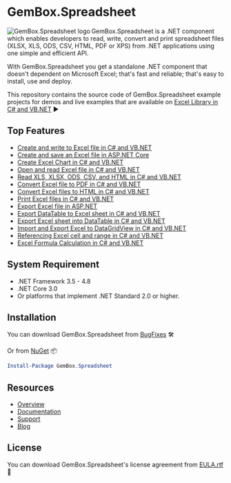 # GemBox.Spreadsheet

<img src="https://www.gemboxsoftware.com/images/NugetGbs.png" alt="GemBox.Spreadsheet logo" align="left" />

GemBox.Spreadsheet is a .NET component which enables developers to read, write, convert and print spreadsheet files (XLSX, XLS, ODS, CSV, HTML, PDF or XPS) from .NET applications using one simple and efficient API.

With GemBox.Spreadsheet you get a standalone .NET component that doesn't dependent on Microsoft Excel; that's fast and reliable; that's easy to install, use and deploy.

This repository contains the source code of GemBox.Spreadsheet example projects for demos and live examples that are available on [Excel Library in C# and VB.NET](https://www.gemboxsoftware.com/spreadsheet/examples/c-sharp-vb-net-excel-library/601) ▶

## Top Features

* [Create and write to Excel file in C# and VB.NET](https://www.gemboxsoftware.com/spreadsheet/examples/c-sharp-create-write-to-excel-file/402)
* [Create and save an Excel file in ASP.NET Core](https://www.gemboxsoftware.com/spreadsheet/examples/asp-net-core-excel-file/5601)
* [Create Excel Chart in C# and VB.NET](https://www.gemboxsoftware.com/spreadsheet/examples/c-sharp-vb-net-create-excel-chart/301)
* [Open and read Excel file in C# and VB.NET](https://www.gemboxsoftware.com/spreadsheet/examples/c-sharp-open-read-excel-file/401)
* [Read XLS, XLSX, ODS, CSV, and HTML in C# and VB.NET](https://www.gemboxsoftware.com/spreadsheet/articles/c-sharp-read-xls-xlsx-ods-csv-html)
* [Convert Excel file to PDF in C# and VB.NET](https://www.gemboxsoftware.com/spreadsheet/examples/c-sharp-convert-excel-to-pdf/404)
* [Convert Excel files to HTML in C# and VB.NET](https://www.gemboxsoftware.com/spreadsheet/examples/c-sharp-vb-net-convert-excel-html/117)
* [Print Excel files in C# and VB.NET](https://www.gemboxsoftware.com/spreadsheet/examples/c-sharp-vb-net-print-excel/451)
* [Export Excel file in ASP.NET](https://www.gemboxsoftware.com/spreadsheet/examples/asp-net-excel-export/5101)
* [Export DataTable to Excel sheet in C# and VB.NET](https://www.gemboxsoftware.com/spreadsheet/examples/c-sharp-export-datatable-to-excel/501)
* [Export Excel sheet into DataTable in C# and VB.NET](https://www.gemboxsoftware.com/spreadsheet/examples/c-sharp-export-excel-to-datatable/502)
* [Import and Export Excel to DataGridView in C# and VB.NET](https://www.gemboxsoftware.com/spreadsheet/examples/c-sharp-vb-net-import-export-excel-datagridview/5301)
* [Referencing Excel cell and range in C# and VB.NET](https://www.gemboxsoftware.com/spreadsheet/examples/c-sharp-excel-range/204)
* [Excel Formula Calculation in C# and VB.NET](https://www.gemboxsoftware.com/spreadsheet/examples/excel-formula-calculation/901)

## System Requirement

* .NET Framework 3.5 - 4.8
* .NET Core 3.0
* Or platforms that implement .NET Standard 2.0 or higher.

## Installation

You can download GemBox.Spreadsheet from [BugFixes](https://www.gemboxsoftware.com/spreadsheet/downloads/BugFixes.htm) 🛠️

Or from [NuGet](https://www.nuget.org/packages/GemBox.Spreadsheet/) 📦

```powershell
Install-Package GemBox.Spreadsheet
```

## Resources
* [Overview](https://www.gemboxsoftware.com/spreadsheet)
* [Documentation](https://www.gemboxsoftware.com/spreadsheet/help/html/Introduction.htm)
* [Support](https://www.gemboxsoftware.com/spreadsheet/support)
* [Blog](https://www.gemboxsoftware.com/gembox-spreadsheet)

## License

You can download GemBox.Spreadsheet's license agreement from [EULA.rtf](https://www.gemboxsoftware.com/spreadsheet/EULA.rtf) 📝
